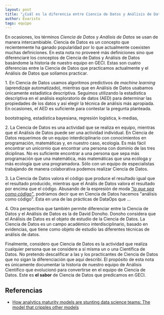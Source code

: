 ```yaml
---
layout: post
title: "¿Cuál es la diferencia entre Ciencia de Datos y Análisis de Datos?"
author: Evaristo
tags: equipo
---
```


En ocasiones, los términos _Ciencia de Datos_ y _Análisis de Datos_ se usan de manera
intercambiable. Ciencia de Datos es un concepto que recientemente ha ganado popularidad por lo que
actualmente coexisten muchas definiciones. En esta nota no proveeré más definiciones sino que
diferenciaré los conceptos de Ciencia de Datos y Análisis de Datos basándome la historia de nuestro
equipo en GECI. Estas son cuatro diferencias entre la Ciencia de Datos que practicamos actualmente y
el Análisis de Datos que solíamos practicar.

1\. En Ciencia de Datos usamos algoritmos predictivos de _machine learning_ (aprendizaje
automatizado), mientras que en Análisis de Datos usabamos únicamente estadística descriptiva.
Seguimos utilizando la estadística descriptiva en el análisis exploratorio de datos (AED) para
determinar las propiedades de los datos y así elegir la técnica de análisis más apropiada. En
ocasiones, el AED es suficiente para contestar la pregunta planteada.

bootstraping, estadística bayesiana, regresión logística, k-medias,

2\. La Ciencia de Datos es una actividad que se realiza en equipo, mientras que el Análisis de Datos
puede ser una actividad individual. En Ciencia de Datos requerimos de un equipo interdiciplinario
con conocimientos en programación, matemáticas y, en nuestro caso, ecología. Es más fácil encontrar
un unicornio que encontrar una persona con dominio de las tres diciplinas. No es suficiente
encontrar a una persona que sepa más programación que una matemática, más matemáticas que una
ecóloga y más ecología que una programadora. Sólo con un equipo de especialistas trabajando de
manera colaborativa podemos realizar Ciencia de Datos.

3\. La Ciencia de Datos valora el código que produce el resultado igual que el resultado producido,
mientras que el Anális de Datos valora el resultado por encima que el código. Abusando de la
espresión de moda [_"lo que sea como
código"_](https://hackernoon.com/everything-as-code-explained-0ibg32a3), podríamos decir que en
Ciencia de Datos hacemos "análisis como código". Esta en una de las prácticas de DataOps que ...

4\. Otra perspectiva que también permite diferenciar entre la Ciencia de Datos y el Análisis de
Datos es la de David Donoho. Donoho considera que el Análisis de Datos es el objeto de estudio de la
Ciencia de Datos. La Ciencia de Datos es un campo académico interdisciplinario, basado en
evidencias, que tiene como objeto de estudio las diferentes técnicas de análisis de datos.

Finalmente, considero que Ciencia de Datos es la actividad que realiza cualquier persona que se
considere a sí misma un o una Científica de Datos. No pretendo descalificar a las y los practicantes
de Ciencia de Datos que no sigan la diferenciación que aquí describí. El propósito de esta nota es
únicamente documentar la historia de nuestro equipo de Análisis Científico que evolucionó para
convertirse en el equipo de Ciencia de Datos. Este es **el sabor** de Ciencia de Datos que
predicamos en GECI.

## Referencias

- [How analytics maturity models are stunting data science teams: The model that cripples other
  models](https://towardsdatascience.com/how-analytics-maturity-models-are-stunting-data-science-teams-962e3c62d749)
